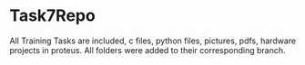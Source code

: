 # Task7Repo
All Training Tasks are included, c files, python files, pictures, pdfs, hardware projects in proteus.
All folders were added to their corresponding branch.
